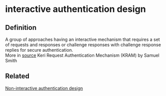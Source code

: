 # interactive authentication design
## Definition
A group of approaches having an interactive mechanism that requires a set of requests and responses or challenge responses with challenge response replies for secure authentication.  
More in [source](https://hackmd.io/ZbVAbNK1SPyT90-oNwN_cw) Keri Request Authentication Mechanism (KRAM) by Samuel Smith

## Related
[Non-interactive authentication design](non-interactive-authentication-design)